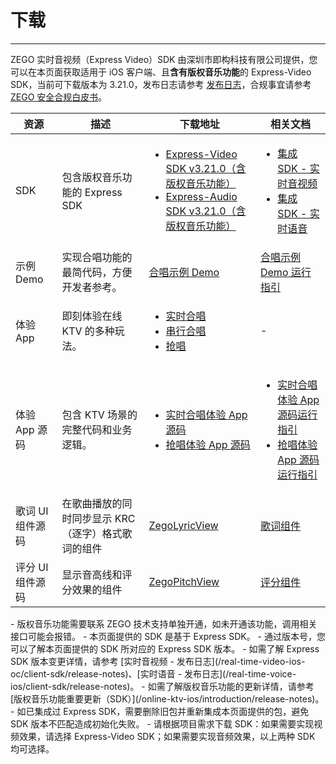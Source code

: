 # 下载

- - -

ZEGO 实时音视频（Express Video）SDK 由深圳市即构科技有限公司提供，您可以在本页面获取适用于 iOS 客户端、且**含有版权音乐功能**的 Express-Video SDK，当前可下载版本为 3.21.0，发布日志请参考 [发布日志](/online-ktv-ios/introduction/release-notes)，合规事宜请参考 [ZEGO 安全合规白皮书](https://doc-zh.zego.im/policies-and-agreements/zego-security-and-compliance-white-paper)。

| 资源 | 描述 | 下载地址 | 相关文档 |
|------|------|----------|----------|
| SDK | 包含版权音乐功能的 Express SDK | <ul><li>[Express-Video SDK v3.21.0（含版权音乐功能）](https://artifact-sdk.zego.im/copyrighted_music/express/video/ZegoExpressVideo-ios-shared-objc.zip)</li><li>[Express-Audio SDK v3.21.0（含版权音乐功能）](https://artifact-sdk.zego.im/copyrighted_music/express/audio/ZegoExpressAudio-ios-shared-objc.zip)</li></ul> | <ul><li>[集成 SDK - 实时音视频](/online-ktv-ios/quick-starts/integrate-the-sdk/express-video)</li><li>[集成 SDK - 实时语音](/online-ktv-ios/quick-starts/integrate-the-sdk/express-voice)</li></ul> |
| 示例 Demo | 实现合唱功能的最简代码，方便开发者参考。 | [合唱示例 Demo](https://artifact-demo.zego.im/downloads/KTV_demo/KTVChorusDemo_Express_iOS.zip) | [合唱示例 Demo 运行指引](/online-ktv-ios/quick-starts/run-the-chorus-sample-code) |
| 体验 App | 即刻体验在线 KTV 的多种玩法。 | <ul><li>[实时合唱](/online-ktv-ios/demo-app#实时合唱--抢唱)</li><li>[串行合唱](/online-ktv-ios/demo-app#串行合唱)</li><li>[抢唱](/online-ktv-ios/demo-app#实时合唱--抢唱)</li></ul> | - |
| 体验 App 源码 | 包含 KTV 场景的完整代码和业务逻辑。 | <ul><li>[实时合唱体验 App 源码](https://codestore.zego.im/project/16)</li><li>[抢唱体验 App 源码](https://codestore.zego.im/project/18)</li></ul> | <ul><li>[实时合唱体验 App 源码运行指引](/online-ktv-ios/quick-starts/run-the-demo-app-source-code/real-time-chorus)</li><li>[抢唱体验 App 源码运行指引](/online-ktv-ios/quick-starts/run-the-demo-app-source-code/grab-the-mic)</li></ul> |
| 歌词 UI 组件源码 | 在歌曲播放的同时同步显示 KRC（逐字）格式歌词的组件 | [ZegoLyricView](https://codeload.github.com/zegoim/ZegoLyricView-iOS/zip/refs/heads/master) | [歌词组件](/online-ktv-ios/zego-content-center/lyrics-display-component) |
| 评分 UI 组件源码 | 显示音高线和评分效果的组件 | [ZegoPitchView](https://codeload.github.com/zegoim/ZegoPitchView-iOS/zip/refs/heads/master) | [评分组件](/online-ktv-ios/zego-content-center/scoring-component) |

<Note title="说明">
- 版权音乐功能需要联系 ZEGO 技术支持单独开通，如未开通该功能，调用相关接口可能会报错。
- 本页面提供的 SDK 是基于 Express SDK。
    - 通过版本号，您可以了解本页面提供的 SDK 所对应的 Express SDK 版本。
    - 如需了解 Express SDK 版本变更详情，请参考 [实时音视频 - 发布日志](/real-time-video-ios-oc/client-sdk/release-notes)、[实时语音 - 发布日志](/real-time-voice-ios/client-sdk/release-notes)。
    - 如需了解版权音乐功能的更新详情，请参考 [版权音乐功能重要更新（SDK）](/online-ktv-ios/introduction/release-notes)。
- 如已集成过 Express SDK，需要删除旧包并重新集成本页面提供的包，避免 SDK 版本不匹配造成初始化失败。
- 请根据项目需求下载 SDK：如果需要实现视频效果，请选择 Express-Video SDK；如果需要实现音频效果，以上两种 SDK 均可选择。 
</Note>